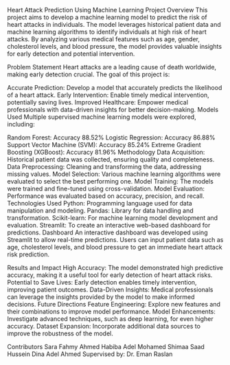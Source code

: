 Heart Attack Prediction Using Machine Learning
Project Overview
This project aims to develop a machine learning model to predict the risk of heart attacks in individuals. The model leverages historical patient data and machine learning algorithms to identify individuals at high risk of heart attacks. By analyzing various medical features such as age, gender, cholesterol levels, and blood pressure, the model provides valuable insights for early detection and potential intervention.

Problem Statement
Heart attacks are a leading cause of death worldwide, making early detection crucial. The goal of this project is:

Accurate Prediction: Develop a model that accurately predicts the likelihood of a heart attack.
Early Intervention: Enable timely medical intervention, potentially saving lives.
Improved Healthcare: Empower medical professionals with data-driven insights for better decision-making.
Models Used
Multiple supervised machine learning models were explored, including:

Random Forest: Accuracy 88.52%
Logistic Regression: Accuracy 86.88%
Support Vector Machine (SVM): Accuracy 85.24%
Extreme Gradient Boosting (XGBoost): Accuracy 81.96%
Methodology
Data Acquisition: Historical patient data was collected, ensuring quality and completeness.
Data Preprocessing: Cleaning and transforming the data, addressing missing values.
Model Selection: Various machine learning algorithms were evaluated to select the best performing one.
Model Training: The models were trained and fine-tuned using cross-validation.
Model Evaluation: Performance was evaluated based on accuracy, precision, and recall.
Technologies Used
Python: Programming language used for data manipulation and modeling.
Pandas: Library for data handling and transformation.
Scikit-learn: For machine learning model development and evaluation.
Streamlit: To create an interactive web-based dashboard for predictions.
Dashboard
An interactive dashboard was developed using Streamlit to allow real-time predictions. Users can input patient data such as age, cholesterol levels, and blood pressure to get an immediate heart attack risk prediction.

Results and Impact
High Accuracy: The model demonstrated high predictive accuracy, making it a useful tool for early detection of heart attack risks.
Potential to Save Lives: Early detection enables timely intervention, improving patient outcomes.
Data-Driven Insights: Medical professionals can leverage the insights provided by the model to make informed decisions.
Future Directions
Feature Engineering: Explore new features and their combinations to improve model performance.
Model Enhancements: Investigate advanced techniques, such as deep learning, for even higher accuracy.
Dataset Expansion: Incorporate additional data sources to improve the robustness of the model.

Contributors
Sara Fahmy Ahmed
Habiba Adel Mohamed
Shimaa Saad Hussein
Dina Adel Ahmed
Supervised by: Dr. Eman Raslan
